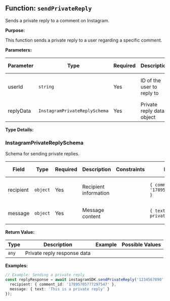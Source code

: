## Function: `sendPrivateReply`

Sends a private reply to a comment on Instagram.

**Purpose:**

This function sends a private reply to a user regarding a specific comment.

**Parameters:**

| Parameter | Type | Required | Description | Constraints | Example | Possible Values |
|-----------|------|----------|-------------|-------------|---------|----------------|
| userId | `string` | Yes | ID of the user to reply to |  | "1234567890" | Any valid user ID string |
| replyData | `InstagramPrivateReplySchema` | Yes | Private reply data object | See `InstagramPrivateReplySchema` type details | See example below |  |

**Type Details:**

### InstagramPrivateReplySchema
Schema for sending private replies.

| Field | Type | Required | Description | Constraints | Example | Possible Values |
|-------|------|----------|-------------|-------------|---------|----------------|
| recipient | `object` | Yes | Recipient information |  | `{ comment_id: '17895705777297547' }` | Object with `comment_id` property |
| message | `object` | Yes | Message content |  | `{ text: 'This is a private reply' }` | Object with `text` property |

**Return Value:**

| Type | Description | Example | Possible Values |
|------|-------------|---------|----------------|
| `any` | Private reply response data |  |  |

**Examples:**

```typescript
// Example: Sending a private reply
const replyResponse = await instagramSDK.sendPrivateReply('1234567890', {
  recipient: { comment_id: '17895705777297547' },
  message: { text: 'This is a private reply' }
});
```